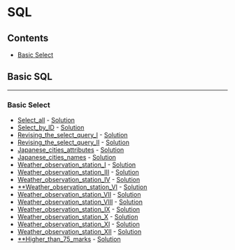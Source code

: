 # SQL
## Contents
<!--* [Advanced Join](#Advanced-Join)
* [Advanced Select](#Advanced-Select)
* [Aggregation](#Aggregation)
* [Alternative Select](#Alternative-Select)
* [Basic Join](#Basic-Join)-->
* [Basic Select](#Basic-Select)
<!--
___
### Advanced Join
* [Placements](pdf/placements.pdf) - [Solution](sql/Placements.sql)
* [Symmetric_Pairs](pdf/symmetric-pairs.pdf) - [Solution](sql/Symmetric_Pairs.sql)
___
### Advanced Select
* [Type_of_triangle](pdf/what-type-of-triangle.pdf) - [Solution](sql/Type_of_triangle.sql)
___
### Aggregation
* [Average_population](pdf/average-population.pdf) - [Solution](sql/Average_population.sql)
* [Japan_population](pdf/japan-population.pdf) - [Solution](sql/Japan_population.sql)
* [Population_density_difference](pdf/population-density-difference.pdf) - [Solution](sql/Population_density_difference.sql)
* [Revising_aggregations_-_averages](pdf/revising-aggregations-the-average-function.pdf) - [Solution](sql/Revising_aggregations_-_averages.sql)
* [Revising_aggregations_-_sum](pdf/revising-aggregations-sum.pdf) - [Solution](sql/Revising_aggregations_-_sum.sql)
* [Revising_aggregations_-_the_count_function](pdf/revising-aggregations-the-count-function.pdf) - [Solution](sql/Revising_aggregations_-_the_count_function.sql)
* [The_blunder](pdf/the-blunder.pdf) - [Solution](sql/The_blunder.sql)
* [Top_earners](pdf/earnings-of-employees.pdf) - [Solution](sql/Top_earners.sql)
* [Weather_observation_station_II](pdf/weather-observation-station-2.pdf) - [Solution](sql/Weather_observation_station_II.sql)
* [Weather_observation_station_XIII](pdf/weather-observation-station-13.pdf) - [Solution](sql/Weather_observation_station_XIII.sql)
* [Weather_observation_station_XIV](pdf/weather-observation-station-14.pdf) - [Solution](sql/Weather_observation_station_XIV.sql)
* [Weather_observation_station_XV](pdf/weather-observation-station-15.pdf) - [Solution](sql/Weather_observation_station_XV.sql)
* [Weather_observation_station_XVI](pdf/weather-observation-station-16.pdf) - [Solution](sql/Weather_observation_station_XVI.sql)
* [Weather_observation_station_XVII](pdf/weather-observation-station-17.pdf) - [Solution](sql/Weather_observation_station_XVII.sql)
* [Weather_observation_station_XVIII](pdf/weather-observation-station-18.pdf) - [Solution](sql/Weather_observation_station_XVIII.sql)
* [Weather_observation_station_XIX](pdf/weather-observation-station-19.pdf) - [Solution](sql/Weather_observation_station_XIX.sql)
* [Weather_observation_station_XX](pdf/weather-observation-station-20.pdf) - [Solution](sql/Weather_observation_station_XX.sql)
___
### Alternative Select
* [Draw_the_Triangle1](pdf/draw-the-triangle-1.pdf) - [Solution](sql/Draw_the_Triangle1.sql)
* [Draw_the_Triangle2](pdf/draw-the-triangle-2.pdf) - [Solution](sql/Draw_the_Triangle2.sql)
___
### Basic Join
* [African_cities](pdf/african-cities.pdf) - [Solution](sql/African_cities.sql)
* [Average_population_of_each_continent](pdf/average-population-of-each-continent.pdf) - [Solution](sql/Average_population_of_each_continent.sql)
* [Challenges](pdf/challenges.pdf) - [Solution](sql/Challenges.sql)
* [Contest_Leaderboard](pdf/contest-leaderboard.pdf) - [Solution](sql/Contest_Leaderboard.sql)
* [Ollivanders_Inventory](pdf/harry-potter-and-wands.pdf) - [Solution](sql/Ollivanders_Inventory.sql)
* [Population_census](pdf/asian-population.pdf) - [Solution](sql/Population_census.sql)
* [The_Competitors](pdf/full-score.pdf) - [Solution](sql/Top_Competitors.sql)
* [The_Report](pdf/the-report.pdf) - [Solution](sql/The_Report.sql)
-->
## Basic SQL

___
### Basic Select
* [Select_all](pdf/select-all-sql.pdf) - [Solution](SQL/select_all.sql)
* [Select_by_ID](pdf/select-by-id.pdf) - [Solution](SQL/select_by_id.sql)
* [Revising_the_select_query_I](pdf/revising-the-select-query.pdf) - [Solution](SQL/revising_the_select_query.sql)
* [Revising_the_select_query_II](pdf/revising-the-select-query-2.pdf) - [Solution](SQL/revising_the_select_query_II.sql)
* [Japanese_cities_attributes](pdf/japanese-cities-attributes.pdf) - [Solution](SQL/japanese_cities_attributes.sql)
* [Japanese_cities_names](pdf/japanese-cities-name.pdf) - [Solution](SQL/japanese_cities_names.sql)
* [Weather_observation_station_I](pdf/weather-observation-station-1.pdf) - [Solution](SQL/weather_observation_station_I.sql)
* [Weather_observation_station_III](pdf/weather-observation-station-3.pdf) - [Solution](SQL/weather_observation_station_III.sql)
* [Weather_observation_station_IV](pdf/weather-observation-station-4.pdf) - [Solution](SQL/weather_observation_station_IV.sql)
* [**Weather_observation_station_VI](pdf/weather-observation-station-6.pdf) - [Solution](SQL/Weather_observation_station_VI.sql)
* [Weather_observation_station_VII](pdf/weather-observation-station-7.pdf) - [Solution](SQL/Weather_observation_station_VII.sql)
* [Weather_observation_station_VIII](pdf/weather-observation-station-8.pdf) - [Solution](SQL/Weather_observation_station_VIII.sql)
* [Weather_observation_station_IX](pdf/weather-observation-station-9.pdf) - [Solution](SQL/Weather_observation_station_IX.sql)
* [Weather_observation_station_X](pdf/weather-observation-station-10.pdf) - [Solution](SQL/Weather_observation_station_X.sql)
* [Weather_observation_station_XI](pdf/weather-observation-station-11.pdf) - [Solution](SQL/Weather_observation_station_XI.sql)
* [Weather_observation_station_XII](pdf/weather-observation-station-12.pdf) - [Solution](SQL/Weather_observation_station_XII.sql)
* [**Higher_than_75_marks](pdf/more-than-75-marks.pdf) - [Solution](SQL/Higher_than_75_marks.sql)


<!--
* [Employee_salaries](pdf/salary-of-employees.pdf) - [Solution](sql/Employee_salaries.sql)

* [Name_of_employees](pdf/name-of-employees.pdf) - [Solution](sql/Name_of_employees.sql)




* [Weather_observation_station_V](pdf/weather-observation-station-5.pdf) - [Solution](sql/Weather_observation_station_V.sql)

-->